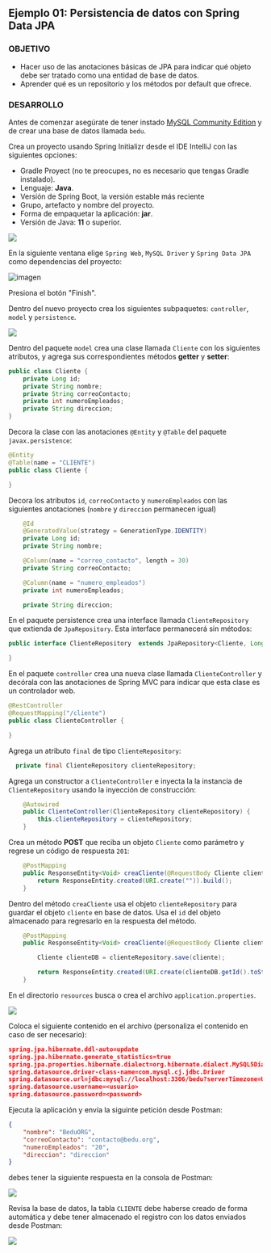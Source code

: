 ## Ejemplo 01: Persistencia de datos con Spring Data JPA

### OBJETIVO

- Hacer uso de las anotaciones básicas de JPA para indicar qué objeto debe ser tratado como una entidad de base de datos.
- Aprender qué es un repositorio y los métodos por default que ofrece.


### DESARROLLO

Antes de comenzar asegúrate de tener instado [MySQL Community Edition](https://www.mysql.com/products/community/) y de crear una base de datos llamada `bedu`.

Crea un proyecto usando Spring Initializr desde el IDE IntelliJ con las siguientes opciones:

  - Gradle Proyect (no te preocupes, no es necesario que tengas Gradle instalado).
  - Lenguaje: **Java**.
  - Versión de Spring Boot, la versión estable más reciente
  - Grupo, artefacto y nombre del proyecto.
  - Forma de empaquetar la aplicación: **jar**.
  - Versión de Java: **11** o superior.

![](img/img_01.png)

En la siguiente ventana elige `Spring Web`, `MySQL Driver` y `Spring Data JPA` como dependencias del proyecto:

![imagen](img/img_02.png)

Presiona el botón "Finish".

Dentro del nuevo proyecto crea los siguientes subpaquetes: `controller`, `model` y `persistence`.

![](img/img_03.png)

Dentro del paquete `model` crea una clase llamada `Cliente` con los siguientes atributos, y agrega sus correspondientes métodos **getter** y **setter**:

```java
public class Cliente {
    private Long id;
    private String nombre;
    private String correoContacto;
    private int numeroEmpleados;
    private String direccion;
}
```

Decora la clase con las anotaciones `@Entity` y `@Table` del paquete `javax.persistence`:

```java
@Entity
@Table(name = "CLIENTE")
public class Cliente {

}
```

Decora los atributos `id`, `correoContacto` y `numeroEmpleados` con las siguientes anotaciones (`nombre` y `direccion` permanecen igual)

```java
    @Id
    @GeneratedValue(strategy = GenerationType.IDENTITY)
    private Long id;
    private String nombre;

    @Column(name = "correo_contacto", length = 30)
    private String correoContacto;

    @Column(name = "numero_empleados")
    private int numeroEmpleados;

    private String direccion;
```

En el paquete persistence crea una interface llamada `ClienteRepository` que extienda de `JpaRepository`. Esta interface permanecerá sin métodos:

```java
public interface ClienteRepository  extends JpaRepository<Cliente, Long> {

}
```

En el paquete `controller` crea una nueva clase llamada `ClienteController` y decórala con las anotaciones de Spring MVC para indicar que esta clase es un controlador web.

```java
@RestController
@RequestMapping("/cliente")
public class ClienteController {

}
```

Agrega un atributo `final` de tipo `ClienteRepository`:

```java
  private final ClienteRepository clienteRepository;
```

Agrega un constructor a `ClienteController` e inyecta la la instancia de `ClienteRepository` usando la inyección de construcción:

```java
    @Autowired
    public ClienteController(ClienteRepository clienteRepository) {
        this.clienteRepository = clienteRepository;
    }
```

Crea un método **POST** que reciba un objeto `Cliente` como parámetro y regrese un código de respuesta `201`:

```java
    @PostMapping
    public ResponseEntity<Void> creaCliente(@RequestBody Cliente cliente){
        return ResponseEntity.created(URI.create("")).build();
    }
```

Dentro del método `creaCliente` usa el objeto `clienteRepository` para guardar el objeto `cliente` en base de datos. Usa el `id` del objeto almacenado para regresarlo en la respuesta del método.

```java
    @PostMapping
    public ResponseEntity<Void> creaCliente(@RequestBody Cliente cliente){

        Cliente clienteDB = clienteRepository.save(cliente);

        return ResponseEntity.created(URI.create(clienteDB.getId().toString())).build();
    }
```

En el directorio `resources` busca o crea el archivo `application.properties`.

![](img/img_04.png)

Coloca el siguiente contenido en el archivo (personaliza el contenido en caso de ser necesario):

```json
spring.jpa.hibernate.ddl-auto=update
spring.jpa.hibernate.generate_statistics=true
spring.jpa.properties.hibernate.dialect=org.hibernate.dialect.MySQL5Dialect
spring.datasource.driver-class-name=com.mysql.cj.jdbc.Driver
spring.datasource.url=jdbc:mysql://localhost:3306/bedu?serverTimezone=UTC
spring.datasource.username=<usuario>
spring.datasource.password=<password>
```

Ejecuta la aplicación y envía la siguinte petición desde Postman:

```json
{
    "nombre": "BeduORG",
    "correoContacto": "contacto@bedu.org",
    "numeroEmpleados": "20",
    "direccion": "direccion"
}
```

debes tener la siguiente respuesta en la consola de Postman:

![](img/img_05.png)


Revisa la base de datos, la tabla `CLIENTE` debe haberse creado de forma automática y debe tener almacenado el registro con los datos enviados desde Postman:

![](img/img_06.png)